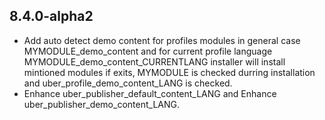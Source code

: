 ## 8.4.0-alpha2

* Add auto detect demo content for profiles modules in general case MYMODULE_demo_content and for current profile language MYMODULE_demo_content_CURRENTLANG installer will install mintioned modules if exits, MYMODULE is checked durring installation and uber_profile_demo_content_LANG is checked.
* Enhance uber_publisher_default_content_LANG and Enhance uber_publisher_demo_content_LANG.
